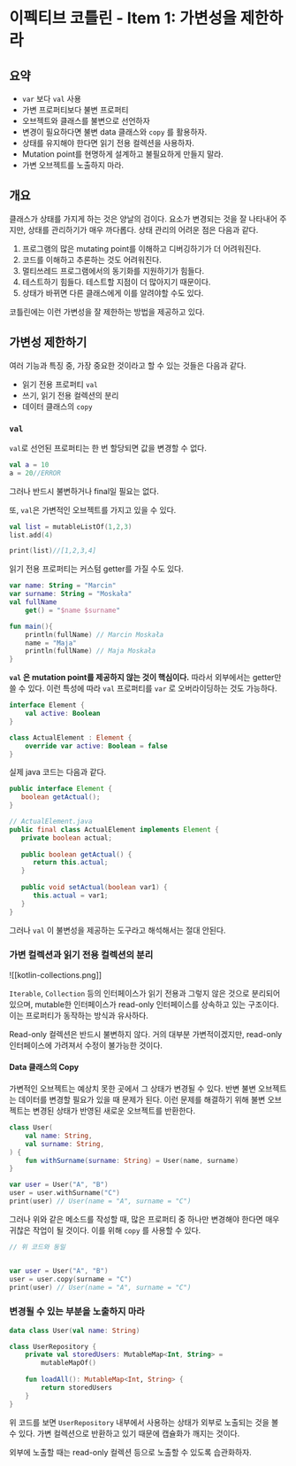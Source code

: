 # 이펙티브 코틀린 - Item 1: 가변성을 제한하라

## 요약

- `var` 보다 `val` 사용
- 가변 프로퍼티보다 불변 프로퍼티
- 오브젝트와 클래스를 불변으로 선언하자
- 변경이 필요하다면 불변 data 클래스와 `copy` 를 활용하자.
- 상태를 유지해야 한다면 읽기 전용 컬렉션을 사용하자.
- Mutation point를 현명하게 설계하고 불필요하게 만들지 말라.
- 가변 오브젝트를 노출하지 마라.

## 개요

클래스가 상태를 가지게 하는 것은 양날의 검이다. 요소가 변경되는 것을 잘 나타내어 주지만, 상태를 관리하기가 매우 까다롭다. 상태 관리의 어려운 점은 다음과 같다.

1. 프로그램의 많은 mutating point를 이해하고 디버깅하기가 더 어려워진다.
2. 코드를 이해하고 추론하는 것도 어려워진다.
3. 멀티쓰레드 프로그램에서의 동기화를 지원하기가 힘들다.
4. 테스트하기 힘들다. 테스트할 지점이 더 많아지기 때문이다.
5. 상태가 바뀌면 다른 클래스에게 이를 알려야할 수도 있다.

코틀린에는 이런 가변성을 잘 제한하는 방법을 제공하고 있다.

## 가변성 제한하기

여러 기능과 특징 중, 가장 중요한 것이라고 할 수 있는 것들은 다음과 같다.

- 읽기 전용 프로퍼티 `val`
- 쓰기, 읽기 전용 컬렉션의 분리
- 데이터 클래스의 `copy`

### `val`

`val`로 선언된 프로퍼티는 한 번 할당되면 값을 변경할 수 없다.

```kotlin
val a = 10  
a = 20//ERROR
```

그러나 반드시 불변하거나 final일 필요는 없다. 

또, `val`은 가변적인 오브젝트를 가지고 있을 수 있다.

```kotlin
val list = mutableListOf(1,2,3)
list.add(4)

print(list)//[1,2,3,4]
```

읽기 전용 프로퍼티는 커스텀 getter를 가질 수도 있다.

```kotlin
var name: String = "Marcin"
var surname: String = "Moskała"
val fullName
	get() = "$name $surname"

fun main(){  
	println(fullName) // Marcin Moskała
	name = "Maja"  
	println(fullName) // Maja Moskała
}
```

**`val` 은 mutation point를 제공하지 않는 것이 핵심이다.** 따라서 외부에서는 getter만 쓸 수 있다. 이런 특성에 따라 `val` 프로퍼티를 `var` 로 오버라이딩하는 것도 가능하다.

```kotlin
interface Element {
	val active: Boolean
}

class ActualElement : Element {
	override var active: Boolean = false
}

```

실제 java 코드는 다음과 같다.

```java
public interface Element {  
   boolean getActual();  
} 

// ActualElement.java  
public final class ActualElement implements Element {  
   private boolean actual;  
  
   public boolean getActual() {  
      return this.actual;  
   }  
  
   public void setActual(boolean var1) {  
      this.actual = var1;  
   }  
}
```

그러나 `val` 이 불변성을 제공하는 도구라고 해석해서는 절대 안된다.

### 가변 컬렉션과 읽기 전용 컬렉션의 분리

![[kotlin-collections.png]]

`Iterable`, `Collection` 등의 인터페이스가 읽기 전용과 그렇지 않은 것으로 분리되어 있으며, mutable한 인터페이스가 read-only 인터페이스를 상속하고 있는 구조이다. 이는 프로퍼티가 동작하는 방식과 유사하다.

Read-only 컬렉션은 반드시 불변하지 않다. 거의 대부분 가변적이겠지만, read-only 인터페이스에 가려져서 수정이 불가능한 것이다.

#### Data 클래스의 Copy

가변적인 오브젝트는 예상치 못한 곳에서 그 상태가 변경될 수 있다. 반변 불변 오브젝트는 데이터를 변경할 필요가 있을 때 문제가 된다. 이런 문제를 해결하기 위해 불변 오브젝트는 변경된 상태가 반영된 새로운 오브젝트를 반환한다.

```kotlin
class User(
	val name: String,
	val surname: String,
) {
	fun withSurname(surname: String) = User(name, surname)
}

var user = User("A", "B")
user = user.withSurname("C")
print(user) // User(name = "A", surname = "C")
```

그러나 위와 같은 메소드를 작성할 때, 많은 프로퍼티 중 하나만 변경해야 한다면 매우 귀찮은 작업이 될 것이다. 이를 위해 `copy` 를 사용할 수 있다.

```kotlin
// 위 코드와 동일


var user = User("A", "B")
user = user.copy(surname = "C")
print(user) // User(name = "A", surname = "C")

```

### 변경될 수 있는 부분을 노출하지 마라

```kotlin
data class User(val name: String)

class UserRepository {
	private val storedUsers: MutableMap<Int, String> = 
		mutableMapOf()
	
	fun loadAll(): MutableMap<Int, String> {
		return storedUsers
	}
}
```

위 코드를 보면 `UserRepository` 내부에서 사용하는 상태가 외부로 노출되는 것을 볼 수 있다. 가변 컬렉션으로 반환하고 있기 때문에 캡슐화가 깨지는 것이다. 

외부에 노출할 때는 read-only 컬렉션 등으로 노출할 수 있도록 습관화하자.

  


